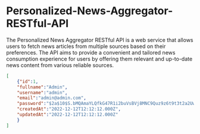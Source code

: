 # Personalized-News-Aggregator-RESTful-API
The Personalized News Aggregator RESTful API is a web service that allows users to fetch news articles from multiple sources based on their preferences. The API aims to provide a convenient and tailored news consumption experience for users by offering them relevant and up-to-date news content from various reliable sources.



```json
[
    {"id":1,
    "fullname":"Admin",
    "username":"admin",
    "email":"admin@admin.com",
    "password":"$2a$10$S.bMQAmaYLQfkG47R1i2buVsBVj8MNC9Quz9z6t9t3t2a2UwvS2te",
    "createdAt":"2022-12-12T12:12:12.000Z",
    "updatedAt":"2022-12-12T12:12:12.000Z"
    }
]
```